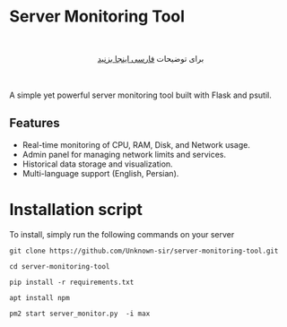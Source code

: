 # Server Monitoring Tool
<div align="center"><br>

برای توضیحات <a href="https://github.com/Unknown-sir/README-fa.md"> فارسی اینجا بزنید </a>
</div>
<br><br>
A simple yet powerful server monitoring tool built with Flask and psutil.

## Features
- Real-time monitoring of CPU, RAM, Disk, and Network usage.
- Admin panel for managing network limits and services.
- Historical data storage and visualization.
- Multi-language support (English, Persian).

# Installation script
To install, simply run the following commands on your server
```
git clone https://github.com/Unknown-sir/server-monitoring-tool.git
```
```
cd server-monitoring-tool
```
```
pip install -r requirements.txt
```
```
apt install npm
```
```
pm2 start server_monitor.py  -i max
```
